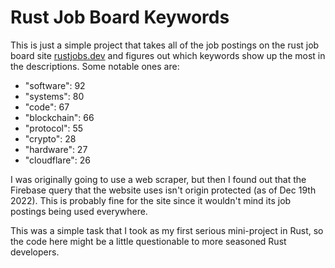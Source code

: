 # Rust Job Board Keywords
This is just a simple project that takes all of the job postings on the rust job board site [rustjobs.dev](https://rustjobs.dev) and figures out which keywords show up the most in the descriptions. Some notable ones are:  

- "software": 92
- "systems": 80
- "code": 67
- "blockchain": 66
- "protocol": 55
- "crypto": 28
- "hardware": 27
- "cloudflare": 26

I was originally going to use a web scraper, but then I found out that the Firebase query that the website uses isn't origin protected (as of Dec 19th 2022). This is probably fine for the site since it wouldn't mind its job postings being used everywhere.  

This was a simple task that I took as my first serious mini-project in Rust, so the code here might be a little questionable to more seasoned Rust developers.
